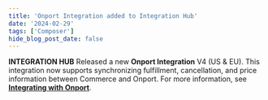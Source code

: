 ```yaml
---
title: 'Onport Integration added to Integration Hub'
date: '2024-02-29'
tags: ['Composer']
hide_blog_post_date: false
---
```

**INTEGRATION HUB** Released a new **Onport Integration** V4 (US & EU). This integration now supports synchronizing fulfillment, cancellation, and price information between Commerce and Onport. For more information, see **[Integrating with Onport](https://elasticpath.dev/docs/composer/integration-hub/order-marketplace-inventory/onport)**.
